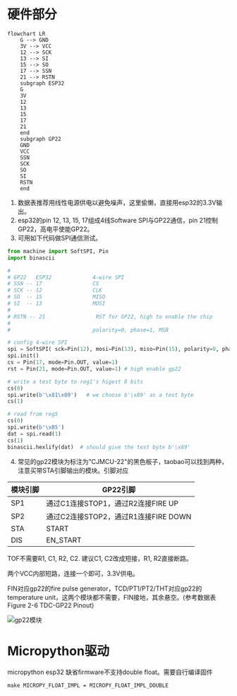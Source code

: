 # 硬件部分

```mermaid
flowchart LR
	G --> GND
	3V --> VCC
	12 --> SCK
	13 --> SI
	15 --> SO
	17 --> SSN
	21 --> RSTN
    subgraph ESP32
    G
    3V
    12
    13
    15
    17
    21
    end
    subgraph GP22
    GND
    VCC
    SSN
    SCK
    SO
    SI
    RSTN
    end
```

1. 数据表推荐用线性电源供电以避免噪声，这里偷懒，直接用esp32的3.3V输出。
2. esp32的pin 12, 13, 15, 17组成4线Software SPI与GP22通信，pin 21控制GP22，高电平使能GP22。
3. 可用如下代码做SPI通信测试。

```python
from machine import SoftSPI, Pin
import binascii

#
# GP22   ESP32             4-wire SPI
# SSN -- 17                CS
# SCK -- 12                CLK
# SO  -- 15                MISO
# SI  -- 13                MOSI
# 
# RSTN -- 21                RST for GP22, high to enable the chip
#
#                          polarity=0, phase=1, MSB

# config 4-wire SPI
spi = SoftSPI( sck=Pin(12), mosi=Pin(13), miso=Pin(15), polarity=0, phase=1, firstbit=SoftSPI.MSB )
spi.init()
cs = Pin(17, mode=Pin.OUT, value=1)
rst = Pin(21, mode=Pin.OUT, value=1) # high enable gp22

# write a test byte to reg1's higest 8 bits
cs(0)
spi.write(b'\x81\x89')   # we choose b'\x89' as a test byte
cs(1)

# read from reg5
cs(0)
spi.write(b'\xB5')
dat = spi.read(1)
cs(1)
binascii.hexlify(dat)  # should give the test byte b'\x89'
```

4. 常见的gp22模块为标注为"CJMCU-22"的黑色板子，taobao可以找到两种，注意买带STA引脚输出的模块。引脚对应

| 模块引脚 | GP22引脚                             |
| -------- | ------------------------------------ |
| SP1      | 通过C1连接STOP1，通过R2连接FIRE UP   |
| SP2      | 通过C2连接STOP2，通过R1连接FIRE DOWN |
| STA      | START                                |
| DIS      | EN_START                             |

TOF不需要R1, C1, R2, C2. 建议C1, C2改成短接，R1, R2直接断路。

两个VCC内部短路，连接一个即可，3.3V供电。

FIN对应gp22的fire pulse generator，TCD/PT1/PT2/THT对应gp22的temperature unit，这两个模块都不需要，FIN接地，其余悬空。(参考数据表Figure 2-6 TDC-GP22 Pinout)

![gp22模块](D:\Works\tdc_gp22\gp22.png)

# Micropython驱动

micropython esp32 缺省firmware不支持double float。需要自行编译固件

```
make MICROPY_FLOAT_IMPL = MICROPY_FLOAT_IMPL_DOUBLE
```

